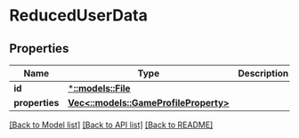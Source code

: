 # ReducedUserData

## Properties
Name | Type | Description | Notes
------------ | ------------- | ------------- | -------------
**id** | [***::models::File**](::models::File.md) |  | [optional] 
**properties** | [**Vec<::models::GameProfileProperty>**](GameProfileProperty.md) |  | [optional] 

[[Back to Model list]](../README.md#documentation-for-models) [[Back to API list]](../README.md#documentation-for-api-endpoints) [[Back to README]](../README.md)


